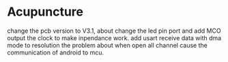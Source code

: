 # Acupuncture
change the pcb version to V3.1, about change the led pin port and add MCO output the clock to make inpendance work.
add usart receive data with dma mode to resolution the problem about when open all channel cause the communication of android to mcu.
